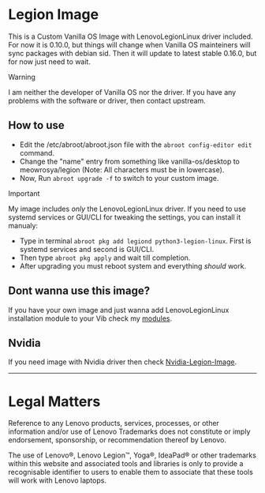 # Legion Image

This is a Custom Vanilla OS Image with LenovoLegionLinux driver included. For now it is 0.10.0, but things will change when Vanilla OS mainteiners will sync packages with debian sid. Then it will update to latest stable 0.16.0, but for now just need to wait.


> [!warning]
> I am neither the developer of Vanilla OS nor the driver. If you have any problems with the software or driver, then contact upstream.


## How to use

- Edit the /etc/abroot/abroot.json file with the `abroot config-editor edit` command.
- Change the "name" entry from something like vanilla-os/desktop to meowrosya/legion (Note: All characters must be in lowercase).
- Now, Run `abroot upgrade -f` to switch to your custom image.

> [!important]
> My image includes _only_ the LenovoLegionLinux driver. If you need to use systemd services or GUI/CLI for tweaking the settings, you can install it manualy:
> - Type in terminal `abroot pkg add legiond python3-legion-linux`. First is systemd services and second is GUI/CLI. 
> - Then type `abroot pkg apply` and wait till completion.
> - After upgrading you must reboot system and everything _should_ work.


## Dont wanna use this image?
If you have your own image and just wanna add LenovoLegionLinux installation module to your Vib check my [modules](https://github.com/MeowRosya/vanilla-os-modules).

## Nvidia
If you need image with Nvidia driver then check [Nvidia-Legion-Image](https://github.com/MeowRosya/Nvidia-Legion-Image).

---

# Legal Matters

Reference to any Lenovo products, services, processes, or other information and/or use of Lenovo Trademarks does not constitute or imply endorsement, sponsorship, or recommendation thereof by Lenovo.

The use of Lenovo®, Lenovo Legion™, Yoga®, IdeaPad® or other trademarks within this website and associated tools and libraries is only to provide a recognisable identifier to users to enable them to associate that these tools will work with Lenovo laptops.
